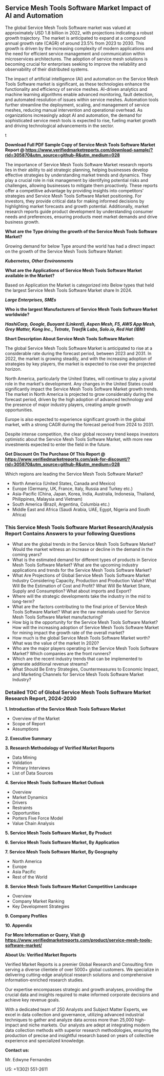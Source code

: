 <h2>Service Mesh Tools Software Market Impact of AI and Automation</h2><p>The global Service Mesh Tools Software market was valued at approximately USD 1.8 billion in 2022, with projections indicating a robust growth trajectory. The market is anticipated to expand at a compound annual growth rate (CAGR) of around 23.5% from 2023 to 2030. This growth is driven by the increasing complexity of modern applications and the need for efficient service management and communication within microservices architectures. The adoption of service mesh solutions is becoming crucial for enterprises seeking to improve the reliability and observability of their distributed systems.</p><p>The impact of artificial intelligence (AI) and automation on the Service Mesh Tools Software market is significant, as these technologies enhance the functionality and efficiency of service meshes. AI-driven analytics and machine learning algorithms enable advanced monitoring, fault detection, and automated resolution of issues within service meshes. Automation tools further streamline the deployment, scaling, and management of service meshes, reducing manual intervention and operational overhead. As organizations increasingly adopt AI and automation, the demand for sophisticated service mesh tools is expected to rise, fueling market growth and driving technological advancements in the sector.</p>t</p><p id="" class=""><strong>Download Full PDF Sample Copy of Service Mesh Tools Software Market Report @ <a href="https://www.verifiedmarketreports.com/download-sample/?rid=305870&utm_source=github-R&utm_medium=028" target="_blank">https://www.verifiedmarketreports.com/download-sample/?rid=305870&utm_source=github-R&utm_medium=028</a></strong></p><p>The importance of&nbsp;Service Mesh Tools Software Market research reports lies in their ability to aid strategic planning, helping businesses develop effective strategies by understanding market trends and dynamics. They play a crucial role in risk management by identifying potential risks and challenges, allowing businesses to mitigate them proactively. These reports offer a competitive advantage by providing insights into competitors' strategies and Service Mesh Tools Software Market positioning. For investors, they provide critical data for making informed decisions by highlighting market forecasts and growth potential. Additionally, market research reports guide product development by understanding consumer needs and preferences, ensuring products meet market demands and drive business growth.</p><p><strong>What are the&nbsp;Type driving the growth of the Service Mesh Tools Software Market?</strong></p><p id="" class="">Growing demand for below Type around the world has had a direct impact on the growth of the Service Mesh Tools Software Market:</p><em><strong>Kubernetes, Other Environments</strong></em></p><strong>What are the&nbsp;Applications&nbsp;of Service Mesh Tools Software Market available in the Market?</strong></p><p id="" class="">Based on Application the Market is categorized into Below types that held the largest Service Mesh Tools Software Market share In 2024.</p><em><strong>Large Enterprises, SMEs</strong></em></p><strong>Who is the largest Manufacturers of Service Mesh Tools Software Market worldwide?</strong></p><p><em><strong>HashiCorp, Google, Buoyant (Linkerd), Aspen Mesh, F5, AWS App Mesh, Grey Matter, Kong Inc., Tetrate, Traefik Labs, Solo.io, Red Hat (IBM)</strong></em></p><p id="" class=""><strong>Short Description About Service Mesh Tools Software Market:</strong></p><p>The global Service Mesh Tools Software Market is anticipated to rise at a considerable rate during the forecast period, between 2023 and 2031. In 2022, the market is growing steadily, and with the increasing adoption of strategies by key players, the market is expected to rise over the projected horizon.</p><p>North America, particularly the United States, will continue to play a pivotal role in the market's development. Any changes in the United States could significantly impact the Service Mesh Tools Software Market growth trends. The market in North America is projected to grow considerably during the forecast period, driven by the high adoption of advanced technology and the presence of major industry players, creating ample growth opportunities.</p><p>Europe is also expected to experience significant growth in the global market, with a strong CAGR during the forecast period from 2024 to 2031.</p><p>Despite intense competition, the clear global recovery trend keeps investors optimistic about the Service Mesh Tools Software Market, with more new investments expected to enter the field in the future.</p><p id="" class=""><strong>Get Discount On The Purchase Of This Report @ <a href="https://www.verifiedmarketreports.com/ask-for-discount/?rid=305870&utm_source=github-R&utm_medium=028" target="_blank">https://www.verifiedmarketreports.com/ask-for-discount/?rid=305870&utm_source=github-R&utm_medium=028</a></strong></p>Which regions are leading the Service Mesh Tools Software Market?</p><ul><li>North America (United States, Canada and Mexico)</li><li>Europe (Germany, UK, France, Italy, Russia and Turkey etc.)</li><li>Asia-Pacific (China, Japan, Korea, India, Australia, Indonesia, Thailand, Philippines, Malaysia and Vietnam)</li><li>South America (Brazil, Argentina, Columbia etc.)</li><li>Middle East and Africa (Saudi Arabia, UAE, Egypt, Nigeria and South Africa)</li></ul><h3 id="" class="">This Service Mesh Tools Software Market Research/Analysis Report Contains Answers to your following Questions</h3><ul><li>What are the global trends in the Service Mesh Tools Software Market? Would the market witness an increase or decline in the demand in the coming years?</li><li>What is the estimated demand for different types of products in Service Mesh Tools Software Market? What are the upcoming industry applications and trends for the Service Mesh Tools Software Market?</li><li>What Are Projections of Global Service Mesh Tools Software Market Industry Considering Capacity, Production and Production Value? What Will Be the Estimation of Cost and Profit? What Will Be Market Share, Supply and Consumption? What about imports and Export?</li><li>Where will the strategic developments take the industry in the mid to long-term?</li><li>What are the factors contributing to the final price of Service Mesh Tools Software Market? What are the raw materials used for Service Mesh Tools Software Market manufacturing?</li><li>How big is the opportunity for the Service Mesh Tools Software Market? How will the increasing adoption of Service Mesh Tools Software Market for mining impact the growth rate of the overall market?</li><li>How much is the global Service Mesh Tools Software Market worth? What was the value of the market In 2020?</li><li>Who are the major players operating in the Service Mesh Tools Software Market? Which companies are the front runners?</li><li>Which are the recent industry trends that can be implemented to generate additional revenue streams?</li><li>What Should Be Entry Strategies, Countermeasures to Economic Impact, and Marketing Channels for Service Mesh Tools Software Market Industry?</li></ul><h3 id="" class="">Detailed TOC of Global Service Mesh Tools Software Market Research Report, 2024-2030</h3><p id="" class=""><strong>1. Introduction of the Service Mesh Tools Software Market</strong></p><ul><li>Overview of the Market</li><li>Scope of Report</li><li>Assumptions</li></ul><p id="" class=""><strong>2. Executive Summary</strong></p><p id="" class=""><strong>3. Research Methodology of Verified Market Reports</strong></p><ul><li>Data Mining</li><li>Validation</li><li>Primary Interviews</li><li>List of Data Sources</li></ul><p id="" class=""><strong>4. Service Mesh Tools Software Market Outlook</strong></p><ul><li>Overview</li><li>Market Dynamics</li><li>Drivers</li><li>Restraints</li><li>Opportunities</li><li>Porters Five Force Model</li><li>Value Chain Analysis</li></ul><p id="" class=""><strong>5. Service Mesh Tools Software Market, By Product</strong></p><p id="" class=""><strong>6. Service Mesh Tools Software Market, By Application</strong></p><p id="" class=""><strong>7. Service Mesh Tools Software Market, By Geography</strong></p><ul><li>North America</li><li>Europe</li><li>Asia Pacific</li><li>Rest of the World</li></ul><p id="" class=""><strong>8. Service Mesh Tools Software Market Competitive Landscape</strong></p><ul><li>Overview</li><li>Company Market Ranking</li><li>Key Development Strategies</li></ul><p id="" class=""><strong>9. Company Profiles</strong></p><p id="" class=""><strong>10. Appendix</strong></p><p id="" class=""><strong>For More Information or Query, Visit @ <a href="https://www.verifiedmarketreports.com/product/service-mesh-tools-software-market/" target="_blank">https://www.verifiedmarketreports.com/product/service-mesh-tools-software-market/</a></strong></p><p id="" class=""><strong>About Us: Verified Market Reports</strong></p><p id="" class="">Verified Market Reports is a premier Global Research and Consulting firm serving a diverse clientele of over 5000+ global customers. We specialize in delivering cutting-edge analytical research solutions and comprehensive information-enriched research studies.</p><p id="" class="">Our expertise encompasses strategic and growth analyses, providing the crucial data and insights required to make informed corporate decisions and achieve key revenue goals.</p><p id="" class="">With a dedicated team of 250 Analysts and Subject Matter Experts, we excel in data collection and governance, utilizing advanced industrial techniques to gather and analyze data across more than 25,000 high-impact and niche markets. Our analysts are adept at integrating modern data collection methods with superior research methodologies, ensuring the production of precise and insightful research based on years of collective experience and specialized knowledge.</p><p id="" class=""><strong>Contact us:</strong></p><p id="" class="">Mr. Edwyne Fernandes</p><p id="" class="">US: +1(302) 551-2611</p>